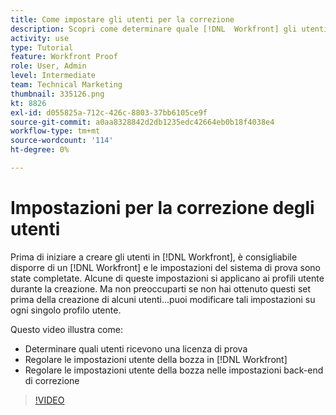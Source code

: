 ```yaml
---
title: Come impostare gli utenti per la correzione
description: Scopri come determinare quale [!DNL  Workfront] gli utenti ottengono una licenza di correzione, quindi regolano le impostazioni utente in entrambi [!DNL Workfront] e le impostazioni back-end.
activity: use
type: Tutorial
feature: Workfront Proof
role: User, Admin
level: Intermediate
team: Technical Marketing
thumbnail: 335126.png
kt: 8826
exl-id: d055825a-712c-426c-8803-37bb6105ce9f
source-git-commit: a0aa8328842d2db1235edc42664eb0b18f4038e4
workflow-type: tm+mt
source-wordcount: '114'
ht-degree: 0%

---
```


# Impostazioni per la correzione degli utenti

Prima di iniziare a creare gli utenti in [!DNL  Workfront], è consigliabile disporre di un [!DNL Workfront] e le impostazioni del sistema di prova sono state completate. Alcune di queste impostazioni si applicano ai profili utente durante la creazione. Ma non preoccuparti se non hai ottenuto questi set prima della creazione di alcuni utenti...puoi modificare tali impostazioni su ogni singolo profilo utente.


Questo video illustra come:

* Determinare quali utenti ricevono una licenza di prova
* Regolare le impostazioni utente della bozza in [!DNL  Workfront]
* Regolare le impostazioni utente della bozza nelle impostazioni back-end di correzione

>[!VIDEO](https://video.tv.adobe.com/v/335126/?quality=12)

<!--
Lean More URLs
-->
